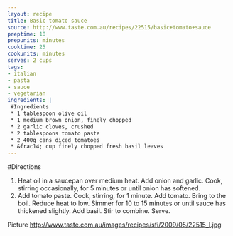 ```yaml
---
layout: recipe
title: Basic tomato sauce
source: http://www.taste.com.au/recipes/22515/basic+tomato+sauce
preptime: 10
prepunits: minutes
cooktime: 25
cookunits: minutes
serves: 2 cups
tags: 
- italian
- pasta
- sauce
- vegetarian 
ingredients: |
 #Ingredients
 * 1 tablespoon olive oil
 * 1 medium brown onion, finely chopped
 * 2 garlic cloves, crushed
 * 2 tablespoons tomato paste
 * 2 400g cans diced tomatoes
 * &frac14; cup finely chopped fresh basil leaves
---
```

#Directions
1. Heat oil in a saucepan over medium heat. Add onion and garlic. Cook, stirring occasionally, for 5 minutes or until onion has softened.
2. Add tomato paste. Cook, stirring, for 1 minute. Add tomato. Bring to the boil. Reduce heat to low. Simmer for 10 to 15 minutes or until sauce has thickened slightly. Add basil. Stir to combine. Serve.

Picture
http://www.taste.com.au/images/recipes/sfi/2009/05/22515_l.jpg